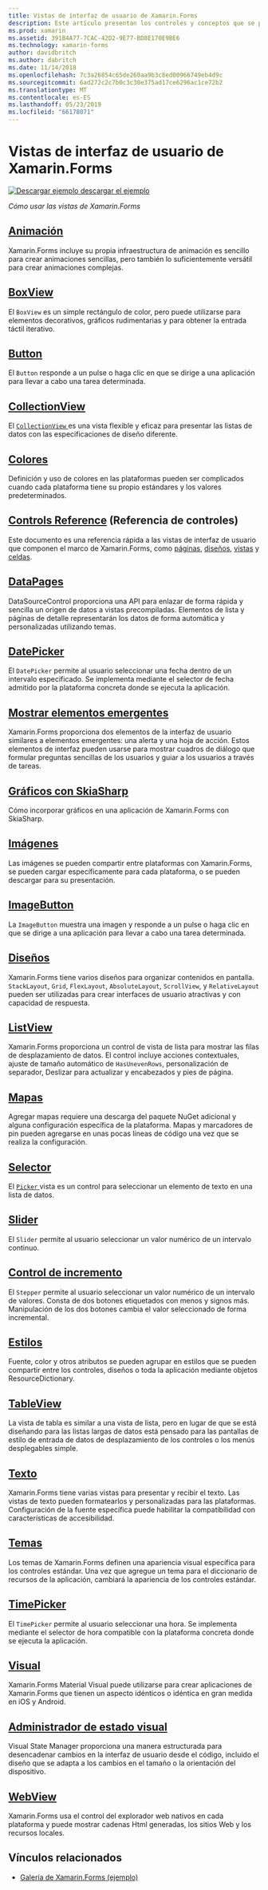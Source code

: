 ```yaml
---
title: Vistas de interfaz de usuario de Xamarin.Forms
description: Este artículo presentan los controles y conceptos que se pueden usar al crear una interfaz de usuario en una aplicación de Xamarin.Forms.
ms.prod: xamarin
ms.assetid: 391B4A77-7CAC-42D2-9E77-BD8E170E9BE6
ms.technology: xamarin-forms
author: davidbritch
ms.author: dabritch
ms.date: 11/14/2018
ms.openlocfilehash: 7c3a26854c65de260aa9b3c8ed00966749eb4d9c
ms.sourcegitcommit: 6ad272c2c7b0c3c30e375ad17ce6296ac1ce72b2
ms.translationtype: MT
ms.contentlocale: es-ES
ms.lasthandoff: 05/23/2019
ms.locfileid: "66178071"
---
```

# <a name="xamarinforms-user-interface-views"></a>Vistas de interfaz de usuario de Xamarin.Forms

[![Descargar ejemplo](~/media/shared/download.png) descargar el ejemplo](https://developer.xamarin.com/samples/FormsGallery/)

_Cómo usar las vistas de Xamarin.Forms_

## <a name="animationanimationindexmd"></a>[Animación](animation/index.md)

Xamarin.Forms incluye su propia infraestructura de animación es sencillo para crear animaciones sencillas, pero también lo suficientemente versátil para crear animaciones complejas.

## <a name="boxviewboxviewmd"></a>[BoxView](boxview.md)

El `BoxView` es un simple rectángulo de color, pero puede utilizarse para elementos decorativos, gráficos rudimentarias y para obtener la entrada táctil iterativo.

## <a name="buttonbuttonmd"></a>[Button](button.md)

El `Button` responde a un pulse o haga clic en que se dirige a una aplicación para llevar a cabo una tarea determinada.

## <a name="collectionviewcollectionviewindexmd"></a>[CollectionView](collectionview/index.md)

El [ `CollectionView` ](xref:Xamarin.Forms.CollectionView) es una vista flexible y eficaz para presentar las listas de datos con las especificaciones de diseño diferente.

## <a name="colorscolorsmd"></a>[Colores](colors.md)

Definición y uso de colores en las plataformas pueden ser complicados cuando cada plataforma tiene su propio estándares y los valores predeterminados.

## <a name="controls-referencecontrolsindexmd"></a>[Controls Reference](controls/index.md) (Referencia de controles)

Este documento es una referencia rápida a las vistas de interfaz de usuario que componen el marco de Xamarin.Forms, como [páginas](~/xamarin-forms/user-interface/controls/pages.md), [diseños](~/xamarin-forms/user-interface/controls/layouts.md), [vistas](~/xamarin-forms/user-interface/controls/views.md) y [celdas](~/xamarin-forms/user-interface/controls/cells.md).

## <a name="datapagesdatapagesindexmd"></a>[DataPages](datapages/index.md)

DataSourceControl proporciona una API para enlazar de forma rápida y sencilla un origen de datos a vistas precompiladas. Elementos de lista y páginas de detalle representarán los datos de forma automática y personalizadas utilizando temas.

## <a name="datepickerdatepickermd"></a>[DatePicker](datepicker.md)

El `DatePicker` permite al usuario seleccionar una fecha dentro de un intervalo especificado. Se implementa mediante el selector de fecha admitido por la plataforma concreta donde se ejecuta la aplicación.

## <a name="display-pop-upspop-upsmd"></a>[Mostrar elementos emergentes](pop-ups.md)

Xamarin.Forms proporciona dos elementos de la interfaz de usuario similares a elementos emergentes: una alerta y una hoja de acción. Estos elementos de interfaz pueden usarse para mostrar cuadros de diálogo que formular preguntas sencillas de los usuarios y guiar a los usuarios a través de tareas.

## <a name="graphics-with-skiasharpgraphicsskiasharpindexmd"></a>[Gráficos con SkiaSharp](graphics/skiasharp/index.md)

Cómo incorporar gráficos en una aplicación de Xamarin.Forms con SkiaSharp.

## <a name="imagesimagesmd"></a>[Imágenes](images.md)

Las imágenes se pueden compartir entre plataformas con Xamarin.Forms, se pueden cargar específicamente para cada plataforma, o se pueden descargar para su presentación.

## <a name="imagebuttonimagebuttonmd"></a>[ImageButton](imagebutton.md)

La `ImageButton` muestra una imagen y responde a un pulse o haga clic en que se dirige a una aplicación para llevar a cabo una tarea determinada.

## <a name="layoutslayoutsindexmd"></a>[Diseños](layouts/index.md)

Xamarin.Forms tiene varios diseños para organizar contenidos en pantalla. `StackLayout`, `Grid`, `FlexLayout`, `AbsoluteLayout`, `ScrollView`, y `RelativeLayout` pueden ser utilizadas para crear interfaces de usuario atractivas y con capacidad de respuesta.

## <a name="listviewlistviewindexmd"></a>[ListView](listview/index.md)

Xamarin.Forms proporciona un control de vista de lista para mostrar las filas de desplazamiento de datos. El control incluye acciones contextuales, ajuste de tamaño automático de `HasUnevenRows`, personalización de separador, Deslizar para actualizar y encabezados y pies de página.

## <a name="mapsmapmd"></a>[Mapas](map.md)

Agregar mapas requiere una descarga del paquete NuGet adicional y alguna configuración específica de la plataforma. Mapas y marcadores de pin pueden agregarse en unas pocas líneas de código una vez que se realiza la configuración.

## <a name="pickerpickerindexmd"></a>[Selector](picker/index.md)

El [ `Picker` ](xref:Xamarin.Forms.Picker) vista es un control para seleccionar un elemento de texto en una lista de datos.

## <a name="sliderslidermd"></a>[Slider](slider.md)

El `Slider` permite al usuario seleccionar un valor numérico de un intervalo continuo.

## <a name="steppersteppermd"></a>[Control de incremento](stepper.md)

El `Stepper` permite al usuario seleccionar un valor numérico de un intervalo de valores. Consta de dos botones etiquetados con menos y signos más. Manipulación de los dos botones cambia el valor seleccionado de forma incremental.

## <a name="stylesstylesindexmd"></a>[Estilos](styles/index.md)

Fuente, color y otros atributos se pueden agrupar en estilos que se pueden compartir entre los controles, diseños o toda la aplicación mediante objetos ResourceDictionary.

## <a name="tableviewtableviewmd"></a>[TableView](tableview.md)

La vista de tabla es similar a una vista de lista, pero en lugar de que se está diseñando para las listas largas de datos está pensado para las pantallas de estilo de entrada de datos de desplazamiento de los controles o los menús desplegables simple.

## <a name="texttextindexmd"></a>[Texto](text/index.md)

Xamarin.Forms tiene varias vistas para presentar y recibir el texto. Las vistas de texto pueden formatearlos y personalizadas para las plataformas. Configuración de la fuente específica puede habilitar la compatibilidad con características de accesibilidad.

## <a name="themesthemesindexmd"></a>[Temas](themes/index.md)

Los temas de Xamarin.Forms definen una apariencia visual específica para los controles estándar. Una vez que agregue un tema para el diccionario de recursos de la aplicación, cambiará la apariencia de los controles estándar.

## <a name="timepickertimepickermd"></a>[TimePicker](timepicker.md)

El `TimePicker` permite al usuario seleccionar una hora. Se implementa mediante el selector de hora compatible con la plataforma concreta donde se ejecuta la aplicación.

## <a name="visualvisualindexmd"></a>[Visual](visual/index.md)

Xamarin.Forms Material Visual puede utilizarse para crear aplicaciones de Xamarin.Forms que tienen un aspecto idénticos o idéntica en gran medida en iOS y Android.

## <a name="visual-state-managervisual-state-managermd"></a>[Administrador de estado visual](visual-state-manager.md)

Visual State Manager proporciona una manera estructurada para desencadenar cambios en la interfaz de usuario desde el código, incluido el diseño que se adapta a los cambios en el tamaño o la orientación del dispositivo.

## <a name="webviewwebviewmd"></a>[WebView](webview.md)

Xamarin.Forms usa el control del explorador web nativos en cada plataforma y puede mostrar cadenas Html generadas, los sitios Web y los recursos locales.

## <a name="related-links"></a>Vínculos relacionados

- [Galería de Xamarin.Forms (ejemplo)](https://developer.xamarin.com/samples/FormsGallery/)
